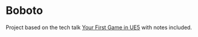 # Boboto

Project based on the tech talk [Your First Game in UE5](https://www.youtube.com/watch?v=Itd677YZi50) with notes included.

